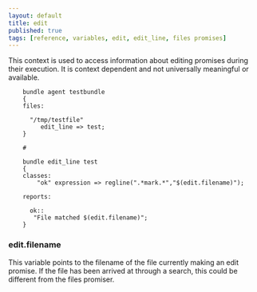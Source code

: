 ```yaml
---
layout: default
title: edit
published: true
tags: [reference, variables, edit, edit_line, files promises]
---
```


This context is used to access information about editing promises during
their execution. It is context dependent and not universally meaningful or
available.

```cf3
    bundle agent testbundle
    {
    files:

      "/tmp/testfile"
         edit_line => test;
    }

    #

    bundle edit_line test
    {
    classes:
        "ok" expression => regline(".*mark.*","$(edit.filename)");

    reports:

      ok::
       "File matched $(edit.filename)";
    }
```

### edit.filename

This variable points to the filename of the file currently making an
edit promise. If the file has been arrived at through a search, this
could be different from the files promiser.
